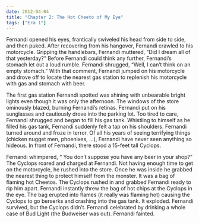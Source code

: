 ```yaml
---
date: 2012-04-04
title: "Chapter 2: The Hot Cheeto of My Eye"
tags: ["Era 1"]
---
```


Fernandi opened his eyes, frantically swiveled his head from side to side, and then puked. After recovering from his hangover, Fernandi crawled to his motorcycle. Gripping the handlebars, Fernandi muttered, “Did I dream all of that yesterday?” Before Fernandi could think any further, Fernandi’s stomach let out a loud rumble. Fernandi shrugged, “Well, I can’t think on an empty stomach.” With that comment, Fernandi jumped on his motorcycle and drove off to locate the nearest gas station to replenish his motorcycle with gas and stomach with beer.

The first gas station Fernandi spotted was shining with unbearable bright lights even though it was only the afternoon. The windows of the store ominously blazed, burning Fernandi’s retinas. Fernandi put on his sunglasses and cautiously drove into the parking lot. Too tired to care, Fernandi shrugged and began to fill his gas tank. Whistling to himself as he filled his gas tank, Fernandi suddenly felt a tap on his shoulders.  Fernandi turned around and froze in terror. Of all his years of seeing terrifying things (chicken nugget men, phoenixes, …), Fernandi have never seen anything so hideous. In front of Fernandi, there stood a 15-feet tall Cyclops.

Fernandi whimpered, “ You don’t suppose you have any beer in your shop?” The Cyclops roared and charged at Fernandi. Not having enough time to get on the motorcycle, he rushed into the store. Once he was inside he grabbed the nearest thing to protect himself from the monster. It was a bag of flaming hot Cheetos. The Cyclops rushed in and grabbed Fernandi ready to rip him apart. Fernandi instantly threw the bag of hot chips at the Cyclops in the eye. The bag erupted into flames (it really was flaming hot) causing the Cyclops to go berserks and crashing into the gas tank. It exploded. Fernandi survived, but the Cyclops didn’t. Fernandi celebrated by drinking a whole case of Bud Light (the Budweiser was out). Fernandi fainted.
